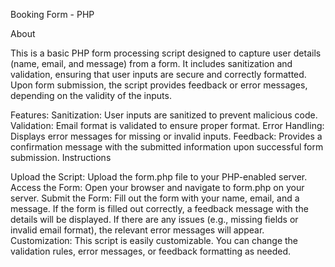 Booking Form - PHP

About

This is a basic PHP form processing script designed to capture user details (name, email, and message) from a form. It includes sanitization and validation, ensuring that user inputs are secure and correctly formatted. Upon form submission, the script provides feedback or error messages, depending on the validity of the inputs.

Features:
Sanitization: User inputs are sanitized to prevent malicious code.
Validation: Email format is validated to ensure proper format.
Error Handling: Displays error messages for missing or invalid inputs.
Feedback: Provides a confirmation message with the submitted information upon successful form submission.
Instructions

Upload the Script:
Upload the form.php file to your PHP-enabled server.
Access the Form:
Open your browser and navigate to form.php on your server.
Submit the Form:
Fill out the form with your name, email, and a message.
If the form is filled out correctly, a feedback message with the details will be displayed.
If there are any issues (e.g., missing fields or invalid email format), the relevant error messages will appear.
Customization:
This script is easily customizable. You can change the validation rules, error messages, or feedback formatting as needed.
